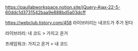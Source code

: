 https://paullabworkspace.notion.site/jQuery-Ajax-22-5-60ddc1d3731542baa9e888bd5a03dcff


https://webclub.tistory.com/458
라이브러리는 내코드가 주가 된다

라이브러리: 내 코드 > 가지고 온거

프레임워크: 가지고 온거 > 내 코드 